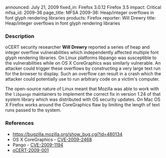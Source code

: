 announced: July 21, 2009
fixed_in: Firefox 3.0.12
          Firefox 3.5
impact: Critical
mfsa_id: 2009-36
page_title: MFSA 2009-36: Heap/integer overflows in font glyph rendering libraries
products: Firefox
reporter: Will Drewry
title: Heap/integer overflows in font glyph rendering libraries

<h3>Description</h3>

<p>oCERT security researcher <strong>Will Drewry</strong> reported a
series of heap and integer overflow vulnerabilities which
independently affected multiple font glyph rendering libraries.  On
Linux platforms libpango was susceptible to the vulnerabilities while
on OS X CoreGraphics was similarly vulnerable.  An attacker could
trigger these overflows by constructing a very large text run for the
browser to display.  Such an overflow can result in a crash which the
attacker could potentially use to run arbitrary code on a victim's
computer.</p>
<p>The open-source nature of Linux meant that Mozilla was able to work
with the <code>libpango</code> maintainers to implement the correct fix
in version 1.24 of that system library which was distributed with OS
security updates. On Mac OS X Firefox works around the CoreGraphics
flaw by limiting the length of text runs passed to the system.
</p>

<h3>References</h3>

<ul>
  <li><a href="https://bugzilla.mozilla.org/show_bug.cgi?id=480134">https://bugzilla.mozilla.org/show_bug.cgi?id=480134</a></li>
  <li>OS X CoreGraphics - <a class="ex-ref" href="http://cve.mitre.org/cgi-bin/cvename.cgi?name=CVE-2009-2468">CVE-2009-2468</a></li>
  <li>Pango - <a class="ex-ref" href="http://cve.mitre.org/cgi-bin/cvename.cgi?name=CVE-2009-1194">CVE-2009-1194</a></li>
  <li><a class="ex-ref" href="http://www.ocert.org/advisories/ocert-2009-001.html">oCERT-2009-001</a></li>
</ul>



